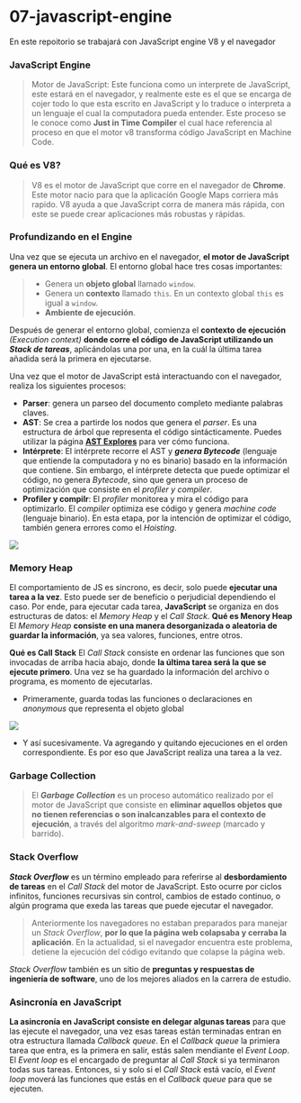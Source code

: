 # 07-javascript-engine
En este repoitorio se trabajará con JavaScript engine V8 y el navegador

### JavaScript Engine
> Motor de JavaScript:
Este funciona como un interprete de JavaScript, este estará en el navegador,
y realmente este es el que se encarga de cojer todo lo que esta escrito en
JavaScript y lo traduce o interpreta a un lenguaje el cual la computadora 
pueda entender. Este proceso se le conoce como **Just in Time Compiler** el
cual hace referencia al proceso en que el motor v8 transforma código JavaScript
en Machine Code.

### Qué es V8?
> V8 es el motor de JavaScript que corre en el navegador de **Chrome**. Este 
motor nacio para que la aplicación Google Maps corriera más rapido. V8 ayuda a
que JavaScript corra de manera más rápida, con este se puede crear aplicaciones
más robustas y rápidas.

### Profundizando en el Engine
Una vez que se ejecuta un archivo en el navegador, **el motor de JavaScript genera un entorno global**.
El entorno global hace tres cosas importantes:
> - Genera un **objeto global** llamado `window`.
> - Genera un **contexto** llamado `this`. En un contexto global `this` es igual a `window`.
> - **Ambiente de ejecución**.

Después de generar el entorno global, comienza el **contexto de ejecución** *(Execution context)* 
**donde corre el código de JavaScript utilizando un *Stack de tareas***, aplicándolas una por una,
en la cuál la última tarea añadida será la primera en ejecutarse.

Una vez que el motor de JavaScript está interactuando con el navegador, realiza los siguientes procesos:
- **Parser**: genera un parseo del documento completo mediante palabras claves.
- **AST**: Se crea a partirde los nodos que genera el *parser*. Es una estructura de árbol que representa
el código sintácticamente. Puedes utilizar la página **[AST Explores](https://astexplorer.net/)** para ver
cómo funciona.
- **Intérprete**: El intérprete recorre el AST y ***genera Bytecode*** (lenguaje que entiende la computadora
y no es binario) basado en la información que contiene. Sin embargo, el intérprete detecta que puede optimizar
el código, no genera *Bytecode*, sino que genera un proceso de optimización que consiste en el *profiler y*
*compiler*.
- **Profiler y compilr**: El *profiler* monitorea y mira el código para optimizarlo. El *compiler* optimiza
ese código y genera *machine code* (lenguaje binario). En esta etapa, por la intención de optimizar el
código, también genera errores como el *Hoisting*.
 
 ![](https://static.platzi.com/media/user_upload/bytecode-machine-code-dc786db8-d04e-488b-b96b-e9b385fdb33d.jpg)

### Memory Heap
El comportamiento de JS es sincrono, es decir, solo puede **ejecutar una tarea a la vez**. Esto puede
ser de beneficio o perjudicial dependiendo el caso. Por ende, para ejecutar cada tarea, **JavaScript**
se organiza en dos estructuras de datos: el *Memory Heap* y el *Call Stack*.
**Qué es Menory Heap**
El *Memory Heap* **consiste en una manera desorganizada o aleatoria de guardar la información**, ya sea
valores, funciones, entre otros.

**Qué es Call Stack**
El *Call Stack* consiste en ordenar las funciones que son invocadas de arriba hacia abajo, donde 
**la última tarea será la que se ejecute primero**. Una vez se ha guardado la información del archivo 
o programa, es momento de ejecutarlas.

- Primeramente, guarda todas las funciones o declaraciones en *anonymous* que representa el objeto global

![](https://cdn.document360.io/da52b302-22aa-4a71-9908-ba18e68ffee7/Images/Documentation/engine-js04.PNG)

- Y así sucesivamente. Va agregando y quitando ejecuciones en el orden correspondiente. Es por eso que 
JavaScript realiza una tarea a la vez.

### Garbage Collection
>El ***Garbage Collection*** es un proceso automático realizado por el motor de JavaScript que consiste
>en **eliminar aquellos objetos que no tienen referencias o son inalcanzables para el contexto de ejecución**,
>a través del algoritmo *mark-and-sweep* (marcado y barrido).

### Stack Overflow
***Stack Overflow*** es un término empleado para referirse al **desbordamiento de tareas** en el *Call Stack*
del motor de JavaScript. Esto ocurre por ciclos infinitos, funciones recursivas sin control, cambios de
estado continuo, o algún programa que exeda las tareas que puede ejecutar el navegador.

> Anteriormente los navegadores no estaban preparados para manejar un *Stack Overflow*, **por lo que la página**
> **web colapsaba y cerraba la aplicación**. En la actualidad, si el navegador encuentra este problema, detiene
> la ejecución del código evitando que colapse la página web.

*Stack Overflow* también es un sitio de **preguntas y respuestas de ingeniería de software**, uno de los mejores
aliados en la carrera de estudio.

### Asincronía en JavaScript
**La asincronía en JavaScript consiste en delegar algunas tareas** para que las ejecute el navegador, una vez esas
tareas están terminadas entran en otra estructura llamada *Callback queue*. En el *Callback queue* la primiera
tarea que entra, es la primera en salir, estás salen mendiante el *Event Loop*.
El *Event loop* es el encargado de preguntar al *Call Stack* si ya terminaron todas sus tareas. Entonces, si y solo
si el *Call Stack* está vacío, el *Event loop* moverá las funciones que estás en el *Callback queue* para que se
ejecuten.
